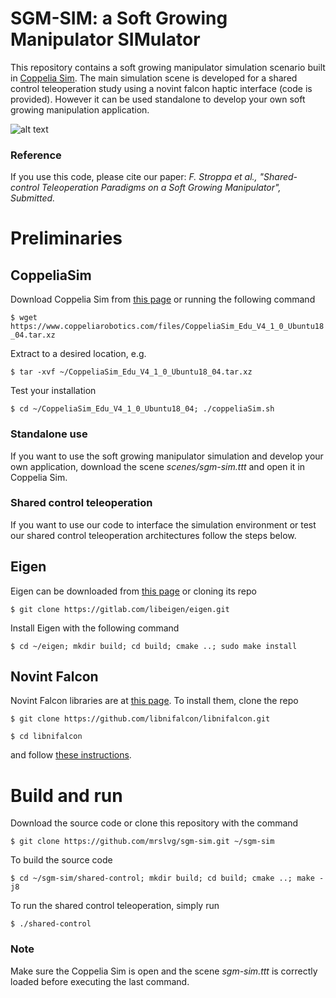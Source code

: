 # SGM-SIM: a Soft Growing Manipulator SIMulator

This repository contains a soft growing manipulator simulation scenario built in [Coppelia Sim](http://coppeliarobotics.com "Coppelia Robotics Homepage"). The main simulation scene is developed for a shared control teleoperation study using a novint falcon haptic interface (code is provided). However it can be used standalone to develop your own soft growing manipulation application.

![alt text](sgm-simulation.gif)

### Reference 
If you use this code, please cite our paper: 
*F. Stroppa et al., "Shared-control Teleoperation Paradigms on a Soft Growing Manipulator", Submitted.*

# Preliminaries
## CoppeliaSim
Download Coppelia Sim from [this page](https://www.coppeliarobotics.com/downloads "Coppelia Robotics Download Page") or running the following command

`$ wget https://www.coppeliarobotics.com/files/CoppeliaSim_Edu_V4_1_0_Ubuntu18_04.tar.xz`

Extract to a desired location, e.g.

`$ tar -xvf ~/CoppeliaSim_Edu_V4_1_0_Ubuntu18_04.tar.xz`

Test your installation 

`$ cd ~/CoppeliaSim_Edu_V4_1_0_Ubuntu18_04; ./coppeliaSim.sh`

### Standalone use

If you want to use the soft growing manipulator simulation and develop your own application, download the scene *scenes/sgm-sim.ttt* and open it in Coppelia Sim.

### Shared control teleoperation

If you want to use our code to interface the simulation environment or test our shared control teleoperation architectures follow the steps below.

## Eigen
Eigen can be downloaded from [this page](http://eigen.tuxfamily.org/index.php?title=Main_Page#Download) or cloning its repo

`$ git clone https://gitlab.com/libeigen/eigen.git`

Install Eigen with the following command

`$ cd ~/eigen; mkdir build; cd build; cmake ..; sudo make install`

## Novint Falcon
Novint Falcon libraries are at [this page](https://github.com/libnifalcon/libnifalcon). To install them, clone the repo

`$ git clone https://github.com/libnifalcon/libnifalcon.git`

`$ cd libnifalcon`

and follow [these instructions](https://github.com/libnifalcon/libnifalcon/blob/master/COMPILE.txt). 

# Build and run

Download the source code or clone this repository with the command

`$ git clone https://github.com/mrslvg/sgm-sim.git ~/sgm-sim`

To build the source code

`$ cd ~/sgm-sim/shared-control; mkdir build; cd build; cmake ..; make -j8`

To run the shared control teleoperation, simply run

`$ ./shared-control`

### Note
Make sure the Coppelia Sim is open and the scene *sgm-sim.ttt* is correctly loaded before executing the last command.
